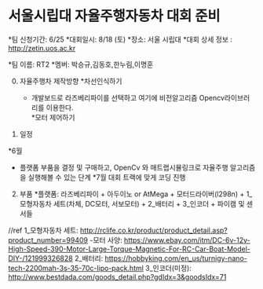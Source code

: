 # 서울시립대 자율주행자동차 대회 준비 
 
 *팀 신청기간: 6/25
 *대회일시: 8/18 (토)
 *장소: 서울 시립대 
 *대회 상세 정보 : http://zetin.uos.ac.kr 
 
 *팀 이름: RT2
 *멤버: 박승규,김동호,한누림,이명훈
 


0. 자율주행차 제작방향 
  *차선인식하기 
    - 개발보드로 라즈베리파이를 선택하고 여기에 비전알고리즘 Opencv라이브러리를 이용한다.  
  *모터 제어하기 


1. 일정 

*6월
 - 플랫폼 부품을 결정 및 구매하고, OpenCv 와 매트랩시뮬링크로 자율주행 알고리즘을 실행해볼 수 있는 단계 
*7월
 대회 트랙에 맞게 코딩 진행 
 
 
 
2. 부품 
*플랫폼: 라즈베리파이 + 아두이노 or AtMega + 모터드라이버(l298n) + 1_모형자동차 세트(차체, DC모터, 서보모터) + 2_배터리 + 3_인코더 + 파이캠 및 센서들

//ref
1_모형자동차 세트: http://rclife.co.kr/product/product_detail.asp?product_number=99409
 -모터 사양: https://www.ebay.com/itm/DC-6v-12v-High-Speed-390-Motor-Large-Torque-Magnetic-For-RC-Car-Boat-Model-DIY-/121999326828
2_배터리: https://hobbyking.com/en_us/turnigy-nano-tech-2200mah-3s-35-70c-lipo-pack.html
3_인코더(미정): http://www.bestdada.com/goods_detail.php?gdIdx=3&goodsIdx=71

 

